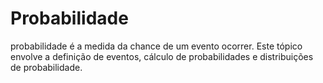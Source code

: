 # Probabilidade
 probabilidade é a medida da chance de um evento ocorrer. Este tópico envolve a definição de eventos, cálculo de probabilidades e distribuições de probabilidade.
